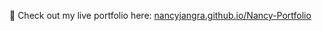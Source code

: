 🚀 Check out my live portfolio here: [nancyjangra.github.io/Nancy-Portfolio](https://nancyjangra.github.io/Nancy-Portfolio/)
